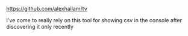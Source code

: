 https://github.com/alexhallam/tv

I've come to really rely on this tool for showing csv in the console after discovering it only recently